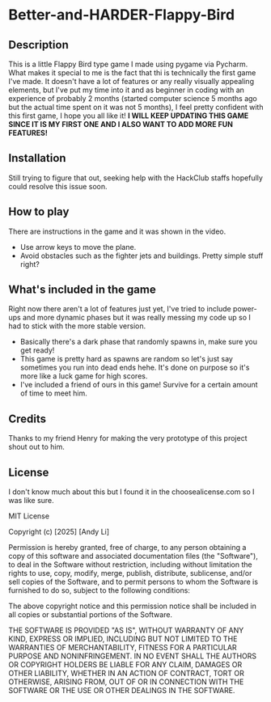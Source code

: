 # Better-and-HARDER-Flappy-Bird
## Description
This is a little Flappy Bird type game I made using pygame via Pycharm. What makes it special to me is the fact that thi is technically the first game I've made. It doesn't have a lot of features or any really visually appealing elements, but I've put my time into it and as beginner in coding with an experience of probably 2 months (started computer science 5 months ago but the actual time spent on it was not 5 months), I feel pretty confident with this first game, I hope you all like it! **I WILL KEEP UPDATING THIS GAME SINCE IT IS MY FIRST ONE AND I ALSO WANT TO ADD MORE FUN FEATURES!**
## Installation
Still trying to figure that out, seeking help with the HackClub staffs hopefully could resolve this issue soon. 
## How to play
There are instructions in the game and it was shown in the video. 
- Use arrow keys to move the plane.
- Avoid obstacles such as the fighter jets and buildings.
Pretty simple stuff right?
## What's included in the game
Right now there aren't a lot of features just yet, I've tried to include power-ups and more dynamic phases but it was really messing my code up so I had to stick with the more stable version. 
- Basically there's a dark phase that randomly spawns in, make sure you get ready!
- This game is pretty hard as spawns are random so let's just say sometimes you run into dead ends hehe. It's done on purpose so it's more like a luck game for high scores. 
- I've included a friend of ours in this game! Survive for a certain amount of time to meet him.
## Credits
Thanks to my friend Henry for making the very prototype of this project shout out to him. 
## License
I don't know much about this but I found it in the choosealicense.com so I was like sure. 

MIT License

Copyright (c) [2025] [Andy Li]

Permission is hereby granted, free of charge, to any person obtaining a copy
of this software and associated documentation files (the "Software"), to deal
in the Software without restriction, including without limitation the rights
to use, copy, modify, merge, publish, distribute, sublicense, and/or sell
copies of the Software, and to permit persons to whom the Software is
furnished to do so, subject to the following conditions:

The above copyright notice and this permission notice shall be included in all
copies or substantial portions of the Software.

THE SOFTWARE IS PROVIDED "AS IS", WITHOUT WARRANTY OF ANY KIND, EXPRESS OR
IMPLIED, INCLUDING BUT NOT LIMITED TO THE WARRANTIES OF MERCHANTABILITY,
FITNESS FOR A PARTICULAR PURPOSE AND NONINFRINGEMENT. IN NO EVENT SHALL THE
AUTHORS OR COPYRIGHT HOLDERS BE LIABLE FOR ANY CLAIM, DAMAGES OR OTHER
LIABILITY, WHETHER IN AN ACTION OF CONTRACT, TORT OR OTHERWISE, ARISING FROM,
OUT OF OR IN CONNECTION WITH THE SOFTWARE OR THE USE OR OTHER DEALINGS IN THE
SOFTWARE.

